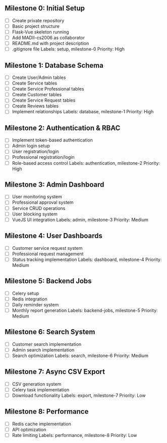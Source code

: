## Milestone 0: Initial Setup

- [ ] Create private repository
- [ ] Basic project structure
- [ ] Flask-Vue skeleton running
- [ ] Add MADII-cs2006 as collaborator
- [ ] README.md with project description
- [ ] .gitignore file
      Labels: setup, milestone-0
      Priority: High

## Milestone 1: Database Schema

- [ ] Create User/Admin tables
- [ ] Create Service tables
- [ ] Create Service Professional tables
- [ ] Create Customer tables
- [ ] Create Service Request tables
- [ ] Create Reviews tables
- [ ] Implement relationships
      Labels: database, milestone-1
      Priority: High

## Milestone 2: Authentication & RBAC

- [ ] Implement token-based authentication
- [ ] Admin login setup
- [ ] User registration/login
- [ ] Professional registration/login
- [ ] Role-based access control
      Labels: authentication, milestone-2
      Priority: High

## Milestone 3: Admin Dashboard

- [ ] User monitoring system
- [ ] Professional approval system
- [ ] Service CRUD operations
- [ ] User blocking system
- [ ] VueJS UI integration
      Labels: admin, milestone-3
      Priority: Medium

## Milestone 4: User Dashboards

- [ ] Customer service request system
- [ ] Professional request management
- [ ] Status tracking implementation
      Labels: dashboard, milestone-4
      Priority: Medium

## Milestone 5: Backend Jobs

- [ ] Celery setup
- [ ] Redis integration
- [ ] Daily reminder system
- [ ] Monthly report generation
      Labels: backend-jobs, milestone-5
      Priority: Medium

## Milestone 6: Search System

- [ ] Customer search implementation
- [ ] Admin search implementation
- [ ] Search optimization
      Labels: search, milestone-6
      Priority: Medium

## Milestone 7: Async CSV Export

- [ ] CSV generation system
- [ ] Celery task implementation
- [ ] Download functionality
      Labels: export, milestone-7
      Priority: Low

## Milestone 8: Performance

- [ ] Redis cache implementation
- [ ] API optimization
- [ ] Rate limiting
      Labels: performance, milestone-8
      Priority: Low
